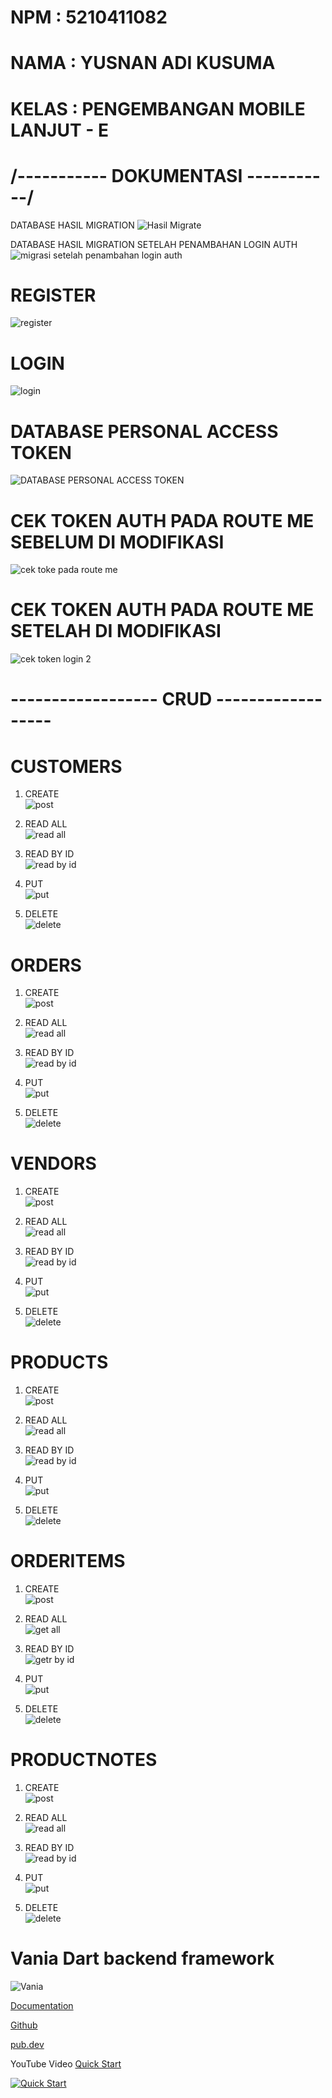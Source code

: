 # NPM     : 5210411082 <br />
# NAMA    : YUSNAN ADI KUSUMA <br />
# KELAS   : PENGEMBANGAN MOBILE LANJUT - E <br />

# /----------- DOKUMENTASI -----------/

DATABASE HASIL MIGRATION
![Hasil Migrate](https://github.com/user-attachments/assets/27b64cf6-6c22-42e7-88a6-9bf1210e8d79)

DATABASE HASIL MIGRATION SETELAH PENAMBAHAN LOGIN AUTH
![migrasi setelah penambahan login auth](https://github.com/user-attachments/assets/c3f87493-28e4-49ed-b4c9-e19bb25b3db6)

# REGISTER
![register](https://github.com/user-attachments/assets/921438e6-45be-44f7-833c-cbc8db41a620)

# LOGIN
![login](https://github.com/user-attachments/assets/5e47ccde-0936-4688-acbe-96e570253cdf)
# DATABASE PERSONAL ACCESS TOKEN
![DATABASE PERSONAL ACCESS TOKEN](https://github.com/user-attachments/assets/4ad2bf07-1276-408e-aaf8-0f4f995308a3)


# CEK TOKEN AUTH PADA ROUTE ME SEBELUM DI MODIFIKASI
![cek toke pada route me](https://github.com/user-attachments/assets/094a2952-65d0-40d3-b4ab-c1395bf0eb26)
# CEK TOKEN AUTH PADA ROUTE ME SETELAH DI MODIFIKASI
![cek token login 2](https://github.com/user-attachments/assets/15bd888f-abb8-46e6-956c-ba58301bec45)

# ------------------ CRUD ------------------
# CUSTOMERS
1. CREATE <br />
![post](https://github.com/user-attachments/assets/5c3470fc-26d7-411e-8126-ec45424fac81)

2. READ ALL <br />
![read all](https://github.com/user-attachments/assets/2a5a58cc-1b93-404f-b57c-f907f1e2b543)

3. READ BY ID <br />
![read by id](https://github.com/user-attachments/assets/70b3710a-22ab-4b1b-b4a0-dfcec4378fe8)

4. PUT <br />
![put](https://github.com/user-attachments/assets/c1f2d0fd-428e-41dd-8a25-7d8606e9e4eb)

5. DELETE <br />
![delete](https://github.com/user-attachments/assets/22767e9c-d3b3-4532-9498-4ba8b2210de2)

# ORDERS
1. CREATE <br />
![post](https://github.com/user-attachments/assets/d5c4e106-d413-4430-8874-46b4ffbed900)

2. READ ALL <br />
![read all](https://github.com/user-attachments/assets/b3a8c00a-1269-4c7e-b5eb-923b78d71a47)

3. READ BY ID <br />
![read by id](https://github.com/user-attachments/assets/fb8468d8-22a0-4279-8ef9-10b595b7ca9a)

4. PUT <br />
![put](https://github.com/user-attachments/assets/9d4fa0be-762a-4fef-b1b1-52226db99ace)

5. DELETE <br />
![delete](https://github.com/user-attachments/assets/735106f4-c0fa-4aa8-87f8-64ff23fe0a74)

# VENDORS
1. CREATE <br />
![post](https://github.com/user-attachments/assets/960397e4-b508-4cd6-9c72-ae0c01d69cf6)

2. READ ALL <br />
![read all](https://github.com/user-attachments/assets/6e5314e1-d5b6-4f8d-b78a-6c39f564c5db)

3. READ BY ID <br />
![read by id](https://github.com/user-attachments/assets/ee655630-7da6-4214-ba7c-d3bde1e6949e)

4. PUT <br />
![put](https://github.com/user-attachments/assets/bb891d42-9345-4dea-9188-255f2e401ca6)

5. DELETE <br />
![delete](https://github.com/user-attachments/assets/020440c6-51ea-47dc-be3c-50e56724d0a3)

# PRODUCTS
1. CREATE <br />
![post](https://github.com/user-attachments/assets/dfa7bda4-cabf-47b4-a8e4-d56a6b4a27d1)

2. READ ALL <br />
![read all](https://github.com/user-attachments/assets/b6469f88-6e4a-4bc0-ba5d-b6b95983ec00)

3. READ BY ID <br />
![read by id](https://github.com/user-attachments/assets/cd286844-5c8a-4da0-9416-7dbfc304382e)

4. PUT <br />
![put](https://github.com/user-attachments/assets/5d23e955-375e-4c86-b322-a4df2878376c)

5. DELETE <br />
  ![delete](https://github.com/user-attachments/assets/b86d2a43-bea1-4f54-b6f0-4d39c9f1141a)
 
# ORDERITEMS
1. CREATE <br />
![post](https://github.com/user-attachments/assets/5ee5bc62-47bb-4b69-9d97-d8021a2f7d33)

2. READ ALL <br />
![get all](https://github.com/user-attachments/assets/d8b81a89-39c0-4d15-a45e-fda2771483a6)

3. READ BY ID <br />
![getr by id](https://github.com/user-attachments/assets/63ac6d6e-8559-4c3c-a125-f02d9d6121ad)

4. PUT <br />
![put](https://github.com/user-attachments/assets/87e79e20-b023-4f93-894e-45b360be5be7)

5. DELETE <br />
   ![delete](https://github.com/user-attachments/assets/603b414b-fe7f-4ad6-854a-0c7bdb12cf75)

# PRODUCTNOTES
1. CREATE <br />
![post](https://github.com/user-attachments/assets/6d9563cf-01ed-45d1-83b1-6da8762d36c0)

2. READ ALL <br />
![read all](https://github.com/user-attachments/assets/2e05143a-8110-4cb8-b7d4-dc8049d3032d)

3. READ BY ID <br />
![read by id](https://github.com/user-attachments/assets/4cbdb2d4-6a9a-4a7d-889c-1fe4dc1aead8)

4. PUT <br />
![put](https://github.com/user-attachments/assets/a73ad1c3-5210-4e3c-88da-cf7ccb199a98)

5. DELETE <br />
![delete](https://github.com/user-attachments/assets/a202b0c1-3b0e-4dd4-9512-c2ca3d66cd09)

   
# Vania Dart backend framework

![Vania](https://vdart.dev/img/logo.png)

[Documentation](https://vdart.dev)

[Github](https://github.com/vania-dart/framework)

[pub.dev](https://pub.dev/packages/vania)

YouTube Video [Quick Start](https://www.youtube.com/watch?v=k8ol0F4bDKs)

[![Quick Start](http://img.youtube.com/vi/k8ol0F4bDKs/0.jpg)](https://www.youtube.com/watch?v=k8ol0F4bDKs "Quick Start")
